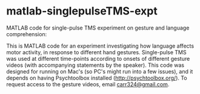 # matlab-singlepulseTMS-expt
MATLAB code for single-pulse TMS experiment on gesture and language comprehension:

This is MATLAB code for an experiment investigating how language affects motor activity, in response to different hand gestures.  Single-pulse TMS was used at different time-points according to onsets of different gesture videos (with accompanying statements by the speaker).  This code was designed for running on Mac's (so PC's might run into a few issues), and it depends on having Psychtoolbox installed (http://psychtoolbox.org/).  To request access to the gesture videos, email carr324@gmail.com.

